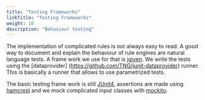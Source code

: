 ```yaml
---
title: "Testing Frameworks"
linkTitle: "Testing Frameworks"
weight: 10
description: "Behaviour testing"
---
```


The implementation of complicated rules is not always easy to read.
A good way to document and explain the behaviour of rule engines are natural language tests.
A frame work we use for that is [jgiven](http://jgiven.org/). 
We write the tests using the [dataprovider] (https://github.com/TNG/junit-dataprovider) runner.
This is basically a runner that allows to use parametrized tests. 

The basic testing frame work is still [JUnit4](http://junit.org/), assertions are made using [hamcrest](https://code.google.com/p/hamcrest/wiki/Tutorial) and we mock complicated input classes with [mockito](http://mockito.org/).
